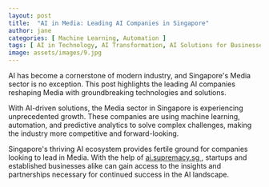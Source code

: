 ```yaml
---
layout: post
title:  "AI in Media: Leading AI Companies in Singapore"
author: jane
categories: [ Machine Learning, Automation ]
tags: [ AI in Technology, AI Transformation, AI Solutions for Businesses, Future of AI ]
image: assets/images/9.jpg
---
```


AI has become a cornerstone of modern industry, and Singapore's Media sector is no exception. This post highlights the leading AI companies reshaping Media with groundbreaking technologies and solutions.

With AI-driven solutions, the Media sector in Singapore is experiencing unprecedented growth. These companies are using machine learning, automation, and predictive analytics to solve complex challenges, making the industry more competitive and forward-looking.

Singapore's thriving AI ecosystem provides fertile ground for companies looking to lead in Media. With the help of <a href="https://ai.supremacy.sg" target="_blank"> ai.supremacy.sg </a>, startups and established businesses alike can gain access to the insights and partnerships necessary for continued success in the AI landscape.

